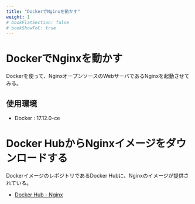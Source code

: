 ```yaml
---
title: "DockerでNginxを動かす"
weight: 1
# bookFlatSection: false
# bookShowToC: true
---
```


<h1>DockerでNginxを動かす</h1>

Dockerを使って、NginxオープンソースのWebサーバであるNginxを起動させてみる。

<h2>使用環境</h2>

- Docker : 17.12.0-ce


# Docker HubからNginxイメージをダウンロードする

DockerイメージのレポジトリであるDocker Hubに、Nginxのイメージが提供されている。

- [Docker Hub - Nginx](https://hub.docker.com/_/nginx)
